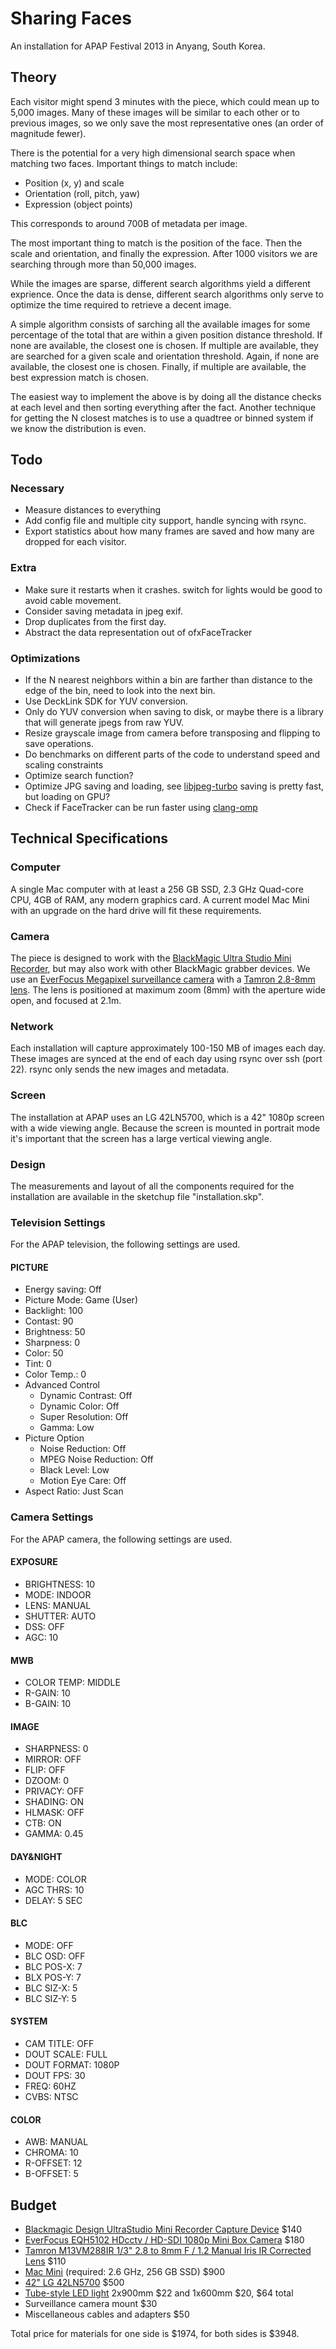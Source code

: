 # Sharing Faces

An installation for APAP Festival 2013 in Anyang, South Korea.

## Theory

Each visitor might spend 3 minutes with the piece, which could mean up to 5,000 images. Many of these images will be similar to each other or to previous images, so we only save the most representative ones (an order of magnitude fewer).

There is the potential for a very high dimensional search space when matching two faces. Important things to match include:

* Position (x, y) and scale
* Orientation (roll, pitch, yaw)
* Expression (object points)

This corresponds to around 700B of metadata per image.

The most important thing to match is the position of the face. Then the scale and orientation, and finally the expression. After 1000 visitors we are searching through more than 50,000 images.

While the images are sparse, different search algorithms yield a different exprience. Once the data is dense, different search algorithms only serve to optimize the time required to retrieve a decent image.

A simple algorithm consists of sarching all the available images for some percentage of the total that are within a given position distance threshold. If none are available, the closest one is chosen. If multiple are available, they are searched for a given scale and orientation threshold. Again, if none are available, the closest one is chosen. Finally, if multiple are available, the best expression match is chosen.

The easiest way to implement the above is by doing all the distance checks at each level and then sorting everything after the fact. Another technique for getting the N closest matches is to use a quadtree or binned system if we know the distribution is even.

## Todo

### Necessary

* Measure distances to everything
* Add config file and multiple city support, handle syncing with rsync.
* Export statistics about how many frames are saved and how many are dropped for each visitor.

### Extra

* Make sure it restarts when it crashes. switch for lights would be good to avoid cable movement.
* Consider saving metadata in jpeg exif.
* Drop duplicates from the first day.
* Abstract the data representation out of ofxFaceTracker

### Optimizations

* If the N nearest neighbors within a bin are farther than distance to the edge of the bin, need to look into the next bin.
* Use DeckLink SDK for YUV conversion.
* Only do YUV conversion when saving to disk, or maybe there is a library that will generate jpegs from raw YUV.
* Resize grayscale image from camera before transposing and flipping to save operations.
* Do benchmarks on different parts of the code to understand speed and scaling constraints
* Optimize search function?
* Optimize JPG saving and loading, see [libjpeg-turbo](http://libjpeg-turbo.virtualgl.org/) saving is pretty fast, but loading on GPU?
* Check if FaceTracker can be run faster using [clang-omp](http://clang-omp.github.io/)

## Technical Specifications

### Computer

A single Mac computer with at least a 256 GB SSD, 2.3 GHz Quad-core CPU, 4GB of RAM, any modern graphics card. A current model Mac Mini with an upgrade on the hard drive will fit these requirements.

### Camera

The piece is designed to work with the [BlackMagic Ultra Studio Mini Recorder](http://www.bhphotovideo.com/c/product/892453-REG/Blackmagic_Design_bdlkulsdzminrec_Ultrastudio_Mini_Recorder.html), but may also work with other BlackMagic grabber devices. We use an [EverFocus Megapixel surveillance camera](http://www.bhphotovideo.com/c/product/887209-REG/EverFocus_eqh5102_MINI_BOX_CAMERA_12VDC_1080P.html) with a [Tamron 2.8-8mm lens](http://www.bhphotovideo.com/c/product/855399-REG/Tamron_M13VM288IR_1_3_2_8_to.html). The lens is positioned at maximum zoom (8mm) with the aperture wide open, and focused at 2.1m.

### Network

Each installation will capture approximately 100-150 MB of images each day. These images are synced at the end of each day using rsync over ssh (port 22). rsync only sends the new images and metadata.

### Screen

The installation at APAP uses an LG 42LN5700, which is a 42" 1080p screen with a wide viewing angle. Because the screen is mounted in portrait mode it's important that the screen has a large vertical viewing angle.

### Design

The measurements and layout of all the components required for the installation are available in the sketchup file "installation.skp".

### Television Settings

For the APAP television, the following settings are used.

#### PICTURE

* Energy saving: Off
* Picture Mode: Game (User)
* Backlight: 100
* Contast: 90
* Brightness: 50
* Sharpness: 0
* Color: 50
* Tint: 0
* Color Temp.: 0
* Advanced Control
	* Dynamic Contrast: Off
	* Dynamic Color: Off
	* Super Resolution: Off
	* Gamma: Low
* Picture Option
	* Noise Reduction: Off
	* MPEG Noise Reduction: Off
	* Black Level: Low
	* Motion Eye Care: Off
* Aspect Ratio: Just Scan

### Camera Settings

For the APAP camera, the following settings are used.

#### EXPOSURE

* BRIGHTNESS: 10
* MODE: INDOOR
* LENS: MANUAL
* SHUTTER: AUTO
* DSS: OFF
* AGC: 10

#### MWB

* COLOR TEMP: MIDDLE
* R-GAIN: 10
* B-GAIN: 10

#### IMAGE

* SHARPNESS: 0
* MIRROR: OFF
* FLIP: OFF
* DZOOM: 0
* PRIVACY: OFF
* SHADING: ON
* HLMASK: OFF
* CTB: ON
* GAMMA: 0.45

#### DAY&NIGHT

* MODE: COLOR
* AGC THRS: 10
* DELAY: 5 SEC

#### BLC

* MODE: OFF
* BLC OSD: OFF
* BLC POS-X: 7
* BLX POS-Y: 7
* BLC SIZ-X: 5
* BLC SIZ-Y: 5

#### SYSTEM

* CAM TITLE: OFF
* DOUT SCALE: FULL
* DOUT FORMAT: 1080P
* DOUT FPS: 30
* FREQ: 60HZ
* CVBS: NTSC

#### COLOR

* AWB: MANUAL
* CHROMA: 10
* R-OFFSET: 12
* B-OFFSET: 5

## Budget

* [Blackmagic Design UltraStudio Mini Recorder Capture Device](http://www.bhphotovideo.com/c/product/892453-REG/Blackmagic_Design_bdlkulsdzminrec_Ultrastudio_Mini_Recorder.html) $140
* [EverFocus EQH5102 HDcctv / HD-SDI 1080p Mini Box Camera](http://www.bhphotovideo.com/c/product/887209-REG/EverFocus_eqh5102_MINI_BOX_CAMERA_12VDC_1080P.html) $180
* [Tamron M13VM288IR 1/3" 2.8 to 8mm F / 1.2 Manual Iris IR Corrected Lens](http://www.bhphotovideo.com/c/product/855399-REG/Tamron_M13VM288IR_1_3_2_8_to.html) $110
* [Mac Mini](http://store.apple.com/us/buy-mac/mac-mini) (required: 2.6 GHz, 256 GB SSD) $900
* [42" LG 42LN5700](http://www.amazon.com/LG-Electronics-42LN5700-42-Inch-LED-LCD/dp/B00BB9ORW6) $500
* [Tube-style LED light](http://www.lightnara.com/acecart/bin/shop.cgi?action=view&itemID=LED800014&cate=750800000) 2x900mm $22 and 1x600mm $20, $64 total
* Surveillance camera mount $30
* Miscellaneous cables and adapters $50

Total price for materials for one side is $1974, for both sides is $3948.
